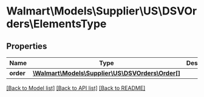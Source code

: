 # Walmart\Models\Supplier\US\DSVOrders\ElementsType

## Properties

Name | Type | Description | Notes
------------ | ------------- | ------------- | -------------
**order** | [**\Walmart\Models\Supplier\US\DSVOrders\Order[]**](Order.md) |  | [optional]


[[Back to Model list]](./) [[Back to API list]](../../../../../README.md#supported-apis) [[Back to README]](../../../../../README.md)
